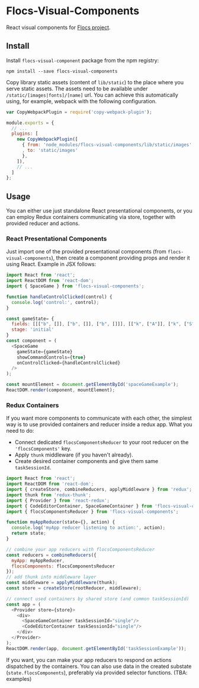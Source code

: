 # Flocs-Visual-Components

React visual components for [Flocs project](https://github.com/adaptive-learning/flocs-web).

## Install

Install `flocs-visual-component` package from the npm registry:

```
npm install --save flocs-visual-components
```

Copy library static assets (content of `lib/static`) to the place where you serve static assets.
The assets need to be available under `/static/[images|fonts]/[name]` url.
You can achieve this automatically using, for example, webpack with the following configuration.

```javascript
var CopyWebpackPlugin = require('copy-webpack-plugin');

module.exports = {
  // ...
  plugins: [
    new CopyWebpackPlugin([
      { from: 'node_modules/flocs-visual-components/lib/static/images'
      , to: 'static/images'
      },
    ]),
    // ...
  ]
};
```

## Usage

You can either use just standalone React presentational components,
or you can employ Redux containers communicating via store, together with provided reducer and actions.

### React Presentational Components

Just import one of the provided presentational components (from `flocs-visual-components`),
then create a component providing props and render it using React. Example in JSX follows:


```javascript
import React from 'react';
import ReactDOM from 'react-dom';
import { SpaceGame } from 'flocs-visual-components';

function handleControlClicked(control) {
  console.log('control:', control);
}

const gameState= {
  fields: [[["b", []], ["b", []], ["b", []]], [["k", ["A"]], ["k", ["S"]], ["k", []]]],
  stage: 'initial'
}
const component = (
  <SpaceGame
    gameState={gameState}
    showCommandControls={true}
    onControlClicked={handleControlClicked}
  />
);

const mountElement = document.getElementById('spaceGameExample');
ReactDOM.render(component, mountElement);
```


### Redux Containers

If you want more components to communicate with each other, the simplest way is to use provided containers and reducer inside a redux app.
What you need to do:

* Connect dedicated `flocsComponentsReducer` to your root reducer on the `'flocsComponents'` key.
* Apply `thunk` middleware (if you haven't already).
* Create desired container components and give them same `taskSessionId`.

```javascript
import React from 'react';
import ReactDOM from 'react-dom';
import { createStore, combineReducers, applyMiddleware } from 'redux';
import thunk from 'redux-thunk';
import { Provider } from 'react-redux';
import { CodeEditorContainer, SpaceGameContainer } from 'flocs-visual-components';
import { flocsComponentsReducer } from 'flocs-visual-components';

function myAppReducer(state={}, action) {
  console.log('myApp reducer listening to action:', action);
  return state;
}

// combine your app reducers with flocsComponentsReducer
const reducers = combineReducers({
  myApp: myAppReducer,
  flocsComponents: flocsComponentsReducer
});
// add thunk into middleware layer
const middleware = applyMiddleware(thunk);
const store = createStore(rootReducer, middleware);

// connect used containers by shared store (and common taskSessionId)
const app = (
  <Provider store={store}>
    <div>
      <SpaceGameContainer taskSessionId="single"/>
      <CodeEditorContainer taskSessionId="single"/>
    </div>
  </Provider>
);
ReactDOM.render(app, document.getElementById('taskSessionExample'));
```

If you want, you can make your app reducers to respond on actions dispatched by the containers.
You can also use data in the created substate (`state.flocsComponents`), preferably via provided selector functions.
(TBA: examples)
